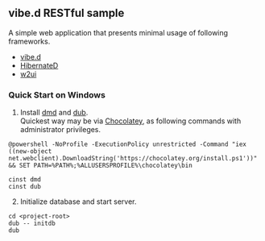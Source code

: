 ## vibe.d RESTful sample

A simple web application that presents minimal usage of following frameworks.

* [vibe.d](http://vibed.org/)
* [HibernateD](https://github.com/buggins/hibernated)
* [w2ui](http://w2ui.com/)


### Quick Start on Windows

1. Install [dmd](http://dlang.org/download.html) and [dub](http://code.dlang.org/).<br>
  Quickest way may be via [Chocolatey](https://chocolatey.org/), as following commands with administrator privileges.

 ```
@powershell -NoProfile -ExecutionPolicy unrestricted -Command "iex ((new-object net.webclient).DownloadString('https://chocolatey.org/install.ps1'))" && SET PATH=%PATH%;%ALLUSERSPROFILE%\chocolatey\bin

cinst dmd
cinst dub
```

2. Initialize database and start server.

 ```
cd <project-root>
dub -- initdb
dub
```
